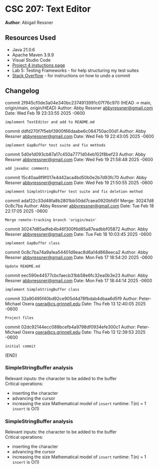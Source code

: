 # CSC 207: Text Editor

<!-- 
For an M : You need to give a reasoning for the runtime of insert in addition to 
just the runtime itself. Your texteditor needs to pass all autograder tests. You 
should be able to pass these tests by ensuring that "delete" deletes the character 
1 index to the left of the current cursor position.   



 -->

**Author**: Abigail Ressner

## Resources Used

+ Java 21.0.6
+ Apache Maven 3.9.9
+ Visual Studio Code
+ [Project 4 instuctions page](https://osera.cs.grinnell.edu/ttap/data-structures-labs/text-editor.html)
+ Lab 5: Testing Frameworks - for help structuring my test suites
+ [Stack Overflow](https://stackoverflow.com/questions/50091802/vs-code-commit-undo) - for instructions on how to undo a commit

## Changelog
commit 2f945cf0de3a04e340bc2374913991c07f76c970 (HEAD -> main, origin/main, origin/HEAD)
Author: Abby Ressner <abbyressner@gmail.com>
Date:   Wed Feb 19 23:33:55 2025 -0600

    implement TextEditor and add to README.md

commit ddfd270f7f5ebf3900f66daabe6c084750ac00d1
Author: Abby Ressner <abbyressner@gmail.com>
Date:   Wed Feb 19 22:43:05 2025 -0600

    implement GapBuffer test suite and fix methods

commit 5d0e1d093cb87a17c450a7771d04eb102f8bef23
Author: Abby Ressner <abbyressner@gmail.com>
Date:   Wed Feb 19 21:58:48 2025 -0600

    add javadoc comments

commit 15c40aa8f9f017e4d42aca4bd50b0e2b7d93fc70
Author: Abby Ressner <abbyressner@gmail.com>
Date:   Wed Feb 19 21:50:55 2025 -0600

    implement SimpleStringBuffer test suite and fix deletion method

commit adaf22c33d48fa8b2801bb50dd7caea0920bfd5f
Merge: 30247d8 0c8c7ba
Author: Abby Ressner <abbyressner@gmail.com>
Date:   Tue Feb 18 22:17:05 2025 -0600

    Merge remote-tracking branch 'origin/main'

commit 30247d85adfeb4b46f300f6d85a87eadbbf05872
Author: Abby Ressner <abbyressner@gmail.com>
Date:   Tue Feb 18 10:03:45 2025 -0600

    implement GapBuffer class

commit 0c8c7ba74a9a1ea54401d9eac8d6a14d868eeca2
Author: Abby Ressner <abbyressner@gmail.com>
Date:   Mon Feb 17 18:54:20 2025 -0600

    Update README.md

commit eec590e44577cbcfaecb31bb58e6fc32ea0b3e23
Author: Abby Ressner <abbyressner@gmail.com>
Date:   Mon Feb 17 18:44:14 2025 -0600

    implement SimpleStringBuffer class

commit 32a90495f40bd92ce905d4d78fbdab4dbaa6d5f9
Author: Peter-Michael Osera <osera@cs.grinnell.edu>
Date:   Thu Feb 13 12:40:05 2025 -0600

    Project files

commit 02dc92144ecc088bcefb4a9798df0934efe300c1
Author: Peter-Michael Osera <osera@cs.grinnell.edu>
Date:   Thu Feb 13 12:39:53 2025 -0600

    initial commit
(END)

### SimpleStringBuffer analysis
Relevant inputs: the character to be added to the buffer \
Critical operations:
- inserting the character
- advancing the cursor
- increasing the size
Mathematical model of `insert` runtime: T(n) = 1 \
`insert` is O(1)

### SimpleStringBuffer analysis
Relevant inputs: the character to be added to the buffer \
Critical operations:
- inserting the character
- advancing the cursor
- increasing the size
Mathematical model of `insert` runtime: T(n) = 1 \
`insert` is O(1)
